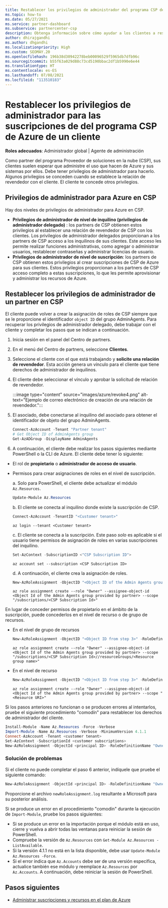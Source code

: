 ```yaml
---
title: Restablecer los privilegios de administrador del programa CSP de Azure
ms.topic: how-to
ms.date: 05/27/2021
ms.service: partner-dashboard
ms.subservice: partnercenter-csp
description: Obtenga información sobre cómo ayudar a los clientes a restablecer los privilegios de administrador de un partner para que pueda ayudar a administrar las suscripciones del programa Proveedor de soluciones en la nube (CSP) de Azure de un cliente.
author: dhirajgandhi
ms.author: dhgandhi
ms.localizationpriority: High
ms.custom: SEOMAY.20
ms.openlocfilehash: 196b38d30942278beb00096529f5965db7dfb96c
ms.sourcegitcommit: b55f63a029d88c73cd5190bbac2df1b5990e6e44
ms.translationtype: HT
ms.contentlocale: es-ES
ms.lasthandoff: 07/08/2021
ms.locfileid: "113510183"
---
```

# <a name="reinstate-admin-privileges-for-a-customers-azure-csp-subscriptions"></a>Restablecer los privilegios de administrador para las suscripciones de del programa CSP de Azure de un cliente  

**Roles adecuados**: Administrador global | Agente de administración

Como partner del programa Proveedor de soluciones en la nube (CSP), sus clientes suelen esperar que administre el uso que hacen de Azure y sus sistemas por ellos. Debe tener privilegios de administrador para hacerlo. Algunos privilegios se conceden cuando se establece la relación de revendedor con el cliente. El cliente te concede otros privilegios.

## <a name="admin-privileges-for-azure-in-csp"></a>Privilegios de administrador para Azure en CSP

Hay dos niveles de privilegios de administrador para Azure en CSP.

- **Privilegios de administrador de nivel de inquilino (privilegios de administrador delegado)** : los partners de CSP obtienen estos privilegios al establecer una relación de revendedor de CSP con los clientes. Los privilegios de administrador delegados proporcionan a los partners de CSP acceso a los inquilinos de sus clientes. Este acceso les permite realizar funciones administrativas, como agregar o administrar usuarios, restablecer contraseñas y administrar licencias de usuario.
- **Privilegios de administrador de nivel de suscripción**: los partners de CSP obtienen estos privilegios al crear suscripciones de CSP de Azure para sus clientes. Estos privilegios proporcionan a los partners de CSP acceso completo a estas suscripciones, lo que les permite aprovisionar y administrar los recursos de Azure.

## <a name="reinstate-csp-a-partners-admin-privileges"></a>Restablecer los privilegios de administrador de un partner en CSP

El cliente puede volver a crear la asignación de roles de CSP siempre que se le proporcione el identificador `object ID` del grupo AdminAgents. Para recuperar los privilegios de administrador delegado, debe trabajar con el cliente y completar los pasos que se indican a continuación.

1. Inicia sesión en el panel del Centro de partners.

2. En el menú del Centro de partners, seleccione **Clientes**.

3. Seleccione el cliente con el que está trabajando y **solicite una relación de revendedor**. Esta acción genera un vínculo para el cliente que tiene derechos de administrador de inquilinos.

4. El cliente debe seleccionar el vínculo y aprobar la solicitud de relación de revendedor.

   :::image type="content" source="images/azure/revoke4.png" alt-text="Ejemplo de correo electrónico de creación de una relación de revendedor.":::

5. El asociado, debe conectarse al inquilino del asociado para obtener el identificador de objeto del grupo AdminAgents.
  
   ```powershell
   Connect-AzAccount -Tenant "Partner tenant"
   # Get Object ID of AdminAgents group
   Get-AzADGroup -DisplayName AdminAgents
   ```

6. A continuación, el cliente debe realizar los pasos siguientes mediante PowerShell o la CLI de Azure. El cliente debe tener lo siguiente:

- El rol de **propietario** o **administrador de acceso de usuario**. 
- Permisos para crear asignaciones de roles en el nivel de suscripción.

   a. Solo para PowerShell, el cliente debe actualizar el módulo `Az.Resources`.
   ```powershell
   Update-Module Az.Resources
   ```

   b. El cliente se conecta al inquilino donde existe la suscripción de CSP.
   ```powershell
   Connect-AzAccount -TenantID "<Customer tenant>"
   ```
   ```azurecli
   az login --tenant <Customer tenant>
   ```

   c. El cliente se conecta a la suscripción. Este paso *solo* es aplicable si el usuario tiene permisos de asignación de roles en varias suscripciones del inquilino.

   ```powershell
   Set-AzContext -SubscriptionID <"CSP Subscription ID">
   ```
   ```azurecli
   az account set --subscription <CSP Subscription ID>
   ```

   d. A continuación, el cliente crea la asignación de roles.
    
   ```powershell
   New-AzRoleAssignment -ObjectID "<Object ID of the Admin Agents group provided by partner>" -RoleDefinitionName "Owner" -Scope "/subscriptions/'<CSP subscription ID>'"
   ```
   ```azurecli
   az role assignment create --role "Owner" --assignee-object-id <Object Id of the Admin Agents group provided by partner> --scope "/subscriptions/<CSP Subscription Id>"
   ```

En lugar de conceder permisos de propietario en el ámbito de la suscripción, puede concederlos en el nivel de recurso o de grupo de recursos. 

- En el nivel de grupo de recursos

   ```powershell
   New-AzRoleAssignment -ObjectID "<Object ID from step 3>" -RoleDefinitionName Owner -Scope "/subscriptions/'SubscriptionID of CSP subscription'/resourceGroups/'Resource group name'"
   ```

   ```azurecli
   az role assignment create --role "Owner" --assignee-object-id <Object Id of the Admin Agents group provided by partner> --scope "/subscriptions/<CSP Subscription Id>//resourceGroups/<Resource group name>"
   ```

- En el nivel de recurso

   ```powershell
   New-AzRoleAssignment -ObjectID "<Object ID from step 3>" -RoleDefinitionName Owner -Scope "<Resource URI>"
   ```

   ```azurecli
   az role assignment create --role "Owner" --assignee-object-id <Object Id of the Admin Agents group provided by partner> --scope "<Resource URI>"
   ```

Si los pasos anteriores no funcionan o se producen errores al intentarlos, pruebe el siguiente procedimiento "comodín" para restablecer los derechos de administrador del cliente.

```powershell
Install-Module -Name Az.Resources -Force -Verbose
Import-Module -Name Az.Resources -Verbose -MinimumVersion 4.1.1
Connect-AzAccount -Tenant <customer tenant>
Set-AzContext -SubscriptionId <customer subscriptions>
New-AzRoleAssignment -ObjectId <principal ID> -RoleDefinitionName "Owner" -Scope "/subscriptions/<customer subscription>" -ObjectType "ForeignGroup"
```

### <a name="troubleshooting"></a>Solución de problemas

Si el cliente no puede completar el paso 6 anterior, indíquele que pruebe el siguiente comando:

```powershell
New-AzRoleAssignment -ObjectId <principal ID> -RoleDefinitionName "Owner" -Scope "/subscriptions/<costumer subscription>" -ObjectType "ForeignGroup" -Debug > newRoleAssignment.log
```

Proporcione el archivo `newRoleAssignment.log` resultante a Microsoft para su posterior análisis.

Si se produce un error en el procedimiento "comodín" durante la ejecución de `Import-Module`, pruebe los pasos siguientes:
- Si se produce un error en la importación porque el módulo está en uso, cierre y vuelva a abrir todas las ventanas para reiniciar la sesión de PowerShell.
- Compruebe la versión de `Az.Resources` con `Get-Module Az.Resources -ListAvailable`.
- Si la versión 4.1.1 no está en la lista disponible, debe usar `Update-Module Az.Resources -Force`.
- Si el error indica que `Az.Accounts` debe ser de una versión específica, actualice también ese módulo y reemplace `Az.Resources` por `Az.Accounts`. A continuación, debe reiniciar la sesión de PowerShell.


## <a name="next-steps"></a>Pasos siguientes

- [Administrar suscripciones y recursos en el plan de Azure](azure-plan-manage.md)
